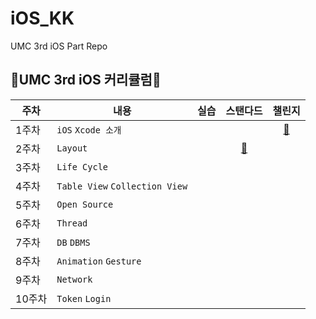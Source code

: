 # iOS_KK
UMC 3rd iOS Part Repo 
</br>

## 🍏UMC 3rd iOS 커리큘럼🍏
| **주차** | **내용**                         | **실습**|                              **스탠다드**                              |                             **챌린지**                              | 
|--------|--------------------------------|------|:------------------------------------------------------------------:|:----------------------------------------------------------------:|
| 1주차    | `iOS` `Xcode 소개`               |  |                                                                    | [🍎](https://github.com/UMC-3rd-Seminar/iOS_KK/tree/main/Week01) |
| 2주차    | `Layout`                       |  |  [🍏](https://github.com/UMC-3rd-Seminar/iOS_KK/tree/main/Week01)  |
| 3주차    | `Life Cycle`                   |
| 4주차    | `Table View` `Collection View` |
| 5주차    | `Open Source`                  |
| 6주차    | `Thread`                       |
| 7주차    | `DB` `DBMS`                    |
| 8주차    | `Animation` `Gesture`          |
| 9주차    | `Network`                      |
| 10주차   | `Token` `Login`                 |
    